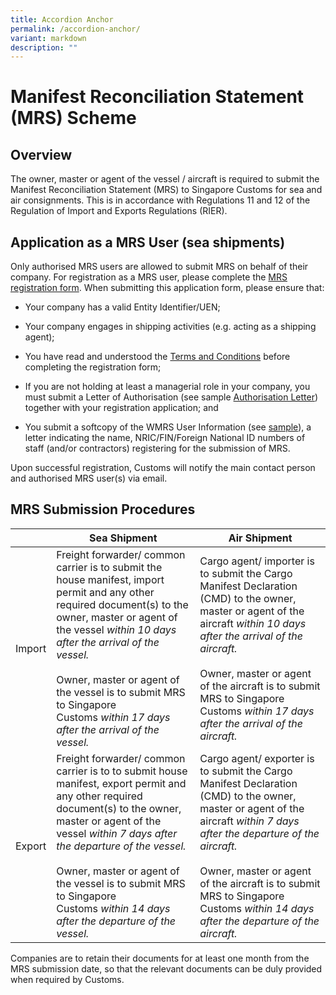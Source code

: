 ```yaml
---
title: Accordion Anchor
permalink: /accordion-anchor/
variant: markdown
description: ""
---
```

<h1>Manifest Reconciliation Statement (MRS) Scheme</h1>
<h2>Overview</h2>
<p>The owner, master or agent of the vessel / aircraft is required to submit
the Manifest Reconciliation Statement (MRS) to Singapore Customs for sea
and air consignments. This is in accordance with Regulations 11 and 12
of the Regulation of Import and Exports Regulations (RIER).</p>
<h2>Application as a MRS User (sea shipments)</h2>
<p>Only authorised MRS users are allowed to submit MRS on behalf of their
company. For registration as a MRS user, please complete the <a target="_blank" rel="noopener noreferrer nofollow" href="https://go.gov.sg/mrs-registration-form">MRS registration form</a>.
When submitting this application form, please ensure that:</p>
<ul class="tight" data-tight="true">
<li>
<p>Your company has a valid Entity Identifier/UEN;</p>
</li>
<li>
<p>Your company engages in shipping activities (e.g. acting as a shipping
agent);</p>
</li>
<li>
<p>You have read and understood the <a target="_blank" rel="noopener noreferrer nofollow" href="/eservices/manifest-reconciliation-statement-scheme/manifest-reconciliation-statement-scheme-terms-and-conditions">Terms and Conditions</a> before
completing the registration form;</p>
</li>
<li>
<p>If you are not holding at least a managerial role in your company, you
must submit a Letter of Authorisation (see sample <a target="_blank" rel="noopener noreferrer nofollow" href="/files/eservices/mrs_letter_of_authorisation_2019.docx">Authorisation Letter</a>)
together with your registration application; and</p>
</li>
<li>
<p>You submit a softcopy of the WMRS User Information (see <a target="_blank" rel="noopener noreferrer nofollow" href="/files/eservices/sample-letter.docx">sample</a>),
a letter indicating the name, NRIC/FIN/Foreign National ID numbers of staff
(and/or contractors) registering for the submission of MRS.</p>
</li>
</ul>
<p>Upon successful registration, Customs will notify the main contact person
and authorised MRS user(s) via email.</p>
<h2>MRS Submission Procedures</h2>


|  | Sea Shipment | Air Shipment |
| -------- | -------- | -------- |
| Import     | Freight forwarder/ common carrier is to submit the house manifest, import permit and any other required document(s) to the owner, master or agent of the vessel&nbsp;_within 10 days after the arrival of the vessel._  <br><br>Owner, master or agent of the vessel is to submit MRS to Singapore Customs&nbsp;_within 17 days after the arrival of the vessel._     | Cargo agent/ importer is to submit the Cargo Manifest Declaration (CMD) to the owner, master or agent of the aircraft&nbsp;_within 10 days after the arrival of the aircraft._  <br><br>Owner, master or agent of the aircraft is to submit MRS to Singapore Customs&nbsp;_within 17 days after the arrival of the aircraft._     |
| Export     | Freight forwarder/ common carrier is to to submit house manifest, export permit and any other required document(s) to the owner, master or agent of the vessel&nbsp;_within 7 days after the departure of the vessel._  <br><br>Owner, master or agent of the vessel is to submit MRS to Singapore Customs&nbsp;_within 14 days after the departure of the vessel._     | Cargo agent/ exporter is to submit the Cargo Manifest Declaration (CMD) to the owner, master or agent of the aircraft&nbsp;_within 7 days after the departure of the aircraft._  <br><br>Owner, master or agent of the aircraft is to submit MRS to Singapore Customs&nbsp;_within 14 days after the departure of the aircraft._  |


<p>Companies are to retain their documents for at least one month from the
MRS submission date, so that the relevant documents can be duly provided
when required by Customs.</p>